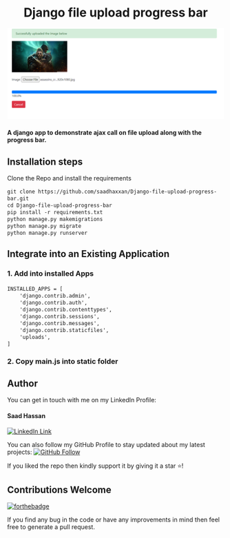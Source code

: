 <div align="center">
<h1>Django file upload progress bar</h1>
<img src="screenshot.png">
</div>

<h4>A django app to demonstrate ajax call on file upload along with the progress bar.<h4>

## Installation steps

Clone the Repo and install the requirements

```
git clone https://github.com/saadhaxxan/Django-file-upload-progress-bar.git
cd Django-file-upload-progress-bar
pip install -r requirements.txt
python manage.py makemigrations
python manage.py migrate
python manage.py runserver
```

## Integrate into an Existing Application

### 1. Add into installed Apps
```
INSTALLED_APPS = [
    'django.contrib.admin',
    'django.contrib.auth',
    'django.contrib.contenttypes',
    'django.contrib.sessions',
    'django.contrib.messages',
    'django.contrib.staticfiles',
    'uploads',
]
```

### 2. Copy main.js into static folder

## Author
You can get in touch with me on my LinkedIn Profile:

#### Saad Hassan
[![LinkedIn Link](https://img.shields.io/badge/Connect-saadhaxxan-blue.svg?logo=linkedin&longCache=true&style=social&label=Connect
)](https://www.linkedin.com/in/saadhaxxan)

You can also follow my GitHub Profile to stay updated about my latest projects: [![GitHub Follow](https://img.shields.io/badge/Connect-saadhaxxan-blue.svg?logo=Github&longCache=true&style=social&label=Follow)](https://github.com/saadhaxxan)

If you liked the repo then kindly support it by giving it a star ⭐!

## Contributions Welcome
[![forthebadge](https://forthebadge.com/images/badges/built-with-love.svg)](#)

If you find any bug in the code or have any improvements in mind then feel free to generate a pull request.

